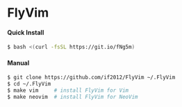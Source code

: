 # FlyVim

#### Quick Install

```bash
$ bash <(curl -fsSL https://git.io/fNg5m)
```
#### Manual

```bash
$ git clone https://github.com/if2012/FlyVim ~/.FlyVim
$ cd ~/.FlyVim
$ make vim     # install FlyVim for Vim
$ make neovim  # install FlyVim for NeoVim
```
